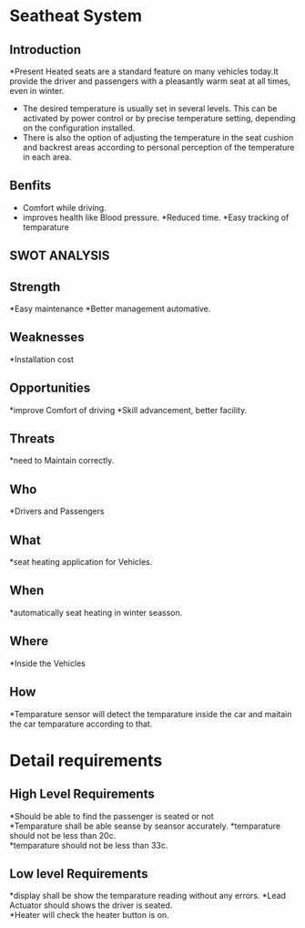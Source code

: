 # Seatheat System
## Introduction
*Present Heated seats are a standard feature on many vehicles today.It provide the driver and passengers with a pleasantly warm seat at all times, even in winter.
* The desired temperature is usually set in several levels. This can be activated by power control or by precise temperature setting, depending on the configuration installed.
* There is also the option of adjusting the temperature in the seat cushion and backrest areas according to personal perception of the temperature in each area.
## Benfits
* Comfort while driving.
* improves health like Blood pressure.
*Reduced time.
*Easy tracking of temparature
## SWOT ANALYSIS
## Strength
*Easy maintenance 
*Better management automative.
## Weaknesses
*Installation cost
## Opportunities
*improve Comfort of driving
*Skill advancement, better facility.
## Threats
*need to Maintain correctly.
## Who
*Drivers and Passengers 
## What
*seat heating application for Vehicles.
## When
*automatically seat heating in winter seasson.
## Where
*Inside the Vehicles
## How
*Temparature sensor will detect the temparature inside the car and maitain the car temparature according to that.
# Detail requirements
## High Level Requirements
*Should be able to find the passenger is seated or not  
*Temparature shall be able seanse by seansor accurately.
*temparature should not be less than 20c.	
*temparature should not be less than 33c.	
##  Low level Requirements
*display shall be show the temparature reading without any errors.
*Lead Actuator should shows the driver is seated.	
*Heater will check the heater button is on.	
